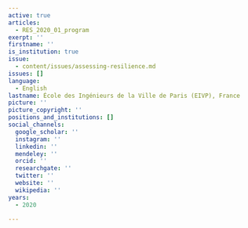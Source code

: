 ```yaml
---
active: true
articles:
  - RES_2020_01_program
exerpt: ''
firstname: ''
is_institution: true
issue:
  - content/issues/assessing-resilience.md
issues: []
language:
  - English
lastname: École des Ingénieurs de la Ville de Paris (EIVP), France
picture: ''
picture_copyright: ''
positions_and_institutions: []
social_channels:
  google_scholar: ''
  instagram: ''
  linkedin: ''
  mendeley: ''
  orcid: ''
  researchgate: ''
  twitter: ''
  website: ''
  wikipedia: ''
years:
  - 2020

---
```

